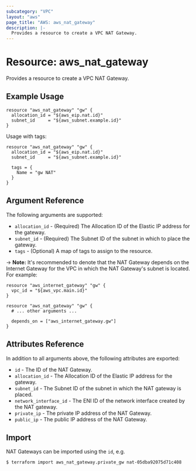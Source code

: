 ```yaml
---
subcategory: "VPC"
layout: "aws"
page_title: "AWS: aws_nat_gateway"
description: |-
  Provides a resource to create a VPC NAT Gateway.
---
```


# Resource: aws_nat_gateway

Provides a resource to create a VPC NAT Gateway.

## Example Usage

```hcl
resource "aws_nat_gateway" "gw" {
  allocation_id = "${aws_eip.nat.id}"
  subnet_id     = "${aws_subnet.example.id}"
}
```

Usage with tags:

```hcl
resource "aws_nat_gateway" "gw" {
  allocation_id = "${aws_eip.nat.id}"
  subnet_id     = "${aws_subnet.example.id}"

  tags = {
    Name = "gw NAT"
  }
}
```

## Argument Reference

The following arguments are supported:

* `allocation_id` - (Required) The Allocation ID of the Elastic IP address for the gateway.
* `subnet_id` - (Required) The Subnet ID of the subnet in which to place the gateway.
* `tags` - (Optional) A map of tags to assign to the resource.

-> **Note:** It's recommended to denote that the NAT Gateway depends on the Internet Gateway for the VPC in which the NAT Gateway's subnet is located. For example:

```hcl
resource "aws_internet_gateway" "gw" {
  vpc_id = "${aws_vpc.main.id}"
}

resource "aws_nat_gateway" "gw" {
  # ... other arguments ...

  depends_on = ["aws_internet_gateway.gw"]
}
```

## Attributes Reference

In addition to all arguments above, the following attributes are exported:

* `id` - The ID of the NAT Gateway.
* `allocation_id` - The Allocation ID of the Elastic IP address for the gateway.
* `subnet_id` - The Subnet ID of the subnet in which the NAT gateway is placed.
* `network_interface_id` - The ENI ID of the network interface created by the NAT gateway.
* `private_ip` - The private IP address of the NAT Gateway.
* `public_ip` - The public IP address of the NAT Gateway.

## Import

NAT Gateways can be imported using the `id`, e.g.

```
$ terraform import aws_nat_gateway.private_gw nat-05dba92075d71c408
```
